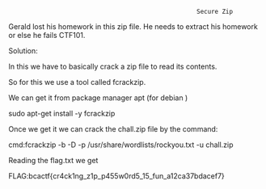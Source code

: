 														Secure Zip

Gerald lost his homework in this zip file. He needs to extract his homework or else he fails CTF101.

Solution:

In this we have to basically crack a zip file to read its contents.

So for this we use a tool called fcrackzip.

We can get it from package manager apt (for debian )

sudo apt-get install -y fcrackzip

Once we get it we can crack the chall.zip file by the command:

cmd:fcrackzip -b -D -p /usr/share/wordlists/rockyou.txt -u chall.zip

Reading the flag.txt we get

FLAG:bcactf{cr4ck1ng_z1p_p455w0rd5_15_fun_a12ca37bdacef7}

